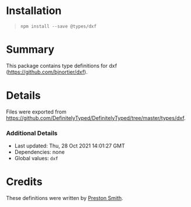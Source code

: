 # Installation
> `npm install --save @types/dxf`

# Summary
This package contains type definitions for dxf (https://github.com/bjnortier/dxf).

# Details
Files were exported from https://github.com/DefinitelyTyped/DefinitelyTyped/tree/master/types/dxf.

### Additional Details
 * Last updated: Thu, 28 Oct 2021 14:01:27 GMT
 * Dependencies: none
 * Global values: `dxf`

# Credits
These definitions were written by [Preston Smith](https://github.com/prestonii).
